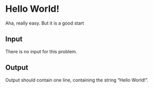# Hello World!
Aha, really easy. But it is a good start
## Input
There is no input for this problem.

## Output
Output should contain one line, containing the string “Hello World!”.
